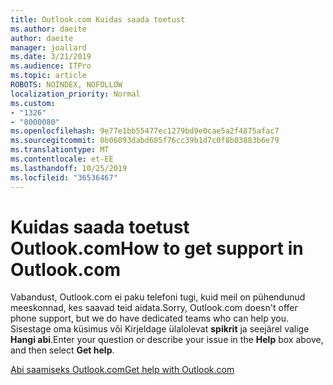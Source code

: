 ```yaml
---
title: Outlook.com Kuidas saada toetust
ms.author: daeite
author: daeite
manager: joallard
ms.date: 3/21/2019
ms.audience: ITPro
ms.topic: article
ROBOTS: NOINDEX, NOFOLLOW
localization_priority: Normal
ms.custom:
- "1326"
- "8000080"
ms.openlocfilehash: 9e77e1bb55477ec1279bd9e0cae5a2f4875afac7
ms.sourcegitcommit: 0b06093dabd685f76cc39b1d7c0f8b03883b6e79
ms.translationtype: MT
ms.contentlocale: et-EE
ms.lasthandoff: 10/25/2019
ms.locfileid: "36536467"
---
```

# <a name="how-to-get-support-in-outlookcom"></a><span data-ttu-id="2cd9e-102">Kuidas saada toetust Outlook.com</span><span class="sxs-lookup"><span data-stu-id="2cd9e-102">How to get support in Outlook.com</span></span>

<span data-ttu-id="2cd9e-103">Vabandust, Outlook.com ei paku telefoni tugi, kuid meil on pühendunud meeskonnad, kes saavad teid aidata.</span><span class="sxs-lookup"><span data-stu-id="2cd9e-103">Sorry, Outlook.com doesn't offer phone support, but we do have dedicated teams who can help you.</span></span>
<span data-ttu-id="2cd9e-104">Sisestage oma küsimus või Kirjeldage ülalolevat **spikrit** ja seejärel valige **Hangi abi**.</span><span class="sxs-lookup"><span data-stu-id="2cd9e-104">Enter your question or describe your issue in the **Help** box above, and then select **Get help**.</span></span>

[<span data-ttu-id="2cd9e-105">Abi saamiseks Outlook.com</span><span class="sxs-lookup"><span data-stu-id="2cd9e-105">Get help with Outlook.com</span></span>](https://support.office.com/article/40676ad0-c831-45ac-a023-5be633be798d?wt.mc_id=Office_Outlook_com_Alchemy)
